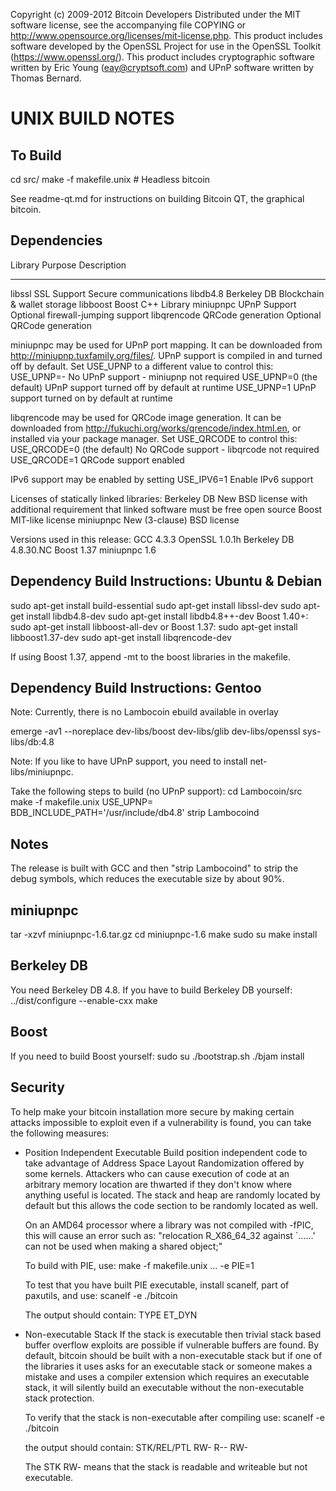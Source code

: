Copyright (c) 2009-2012 Bitcoin Developers
Distributed under the MIT software license, see the accompanying
file COPYING or http://www.opensource.org/licenses/mit-license.php.
This product includes software developed by the OpenSSL Project for use in
the OpenSSL Toolkit (https://www.openssl.org/).  This product includes
cryptographic software written by Eric Young (eay@cryptsoft.com) and UPnP
software written by Thomas Bernard.


UNIX BUILD NOTES
================

To Build
--------

cd src/
make -f makefile.unix            # Headless bitcoin

See readme-qt.md for instructions on building Bitcoin QT,
the graphical bitcoin.

Dependencies
------------

 Library     Purpose           Description
 -------     -------           -----------
 libssl      SSL Support       Secure communications
 libdb4.8    Berkeley DB       Blockchain & wallet storage
 libboost    Boost             C++ Library
 miniupnpc   UPnP Support      Optional firewall-jumping support
 libqrencode QRCode generation Optional QRCode generation

miniupnpc may be used for UPnP port mapping.  It can be downloaded from
http://miniupnp.tuxfamily.org/files/.  UPnP support is compiled in and
turned off by default.  Set USE_UPNP to a different value to control this:
 USE_UPNP=-    No UPnP support - miniupnp not required
 USE_UPNP=0    (the default) UPnP support turned off by default at runtime
 USE_UPNP=1    UPnP support turned on by default at runtime

libqrencode may be used for QRCode image generation. It can be downloaded
from http://fukuchi.org/works/qrencode/index.html.en, or installed via
your package manager. Set USE_QRCODE to control this:
 USE_QRCODE=0   (the default) No QRCode support - libqrcode not required
 USE_QRCODE=1   QRCode support enabled

IPv6 support may be enabled by setting
 USE_IPV6=1    Enable IPv6 support

Licenses of statically linked libraries:
 Berkeley DB   New BSD license with additional requirement that linked
               software must be free open source
 Boost         MIT-like license
 miniupnpc     New (3-clause) BSD license

Versions used in this release:
 GCC           4.3.3
 OpenSSL       1.0.1h
 Berkeley DB   4.8.30.NC
 Boost         1.37
 miniupnpc     1.6

Dependency Build Instructions: Ubuntu & Debian
----------------------------------------------
sudo apt-get install build-essential
sudo apt-get install libssl-dev
sudo apt-get install libdb4.8-dev
sudo apt-get install libdb4.8++-dev
 Boost 1.40+: sudo apt-get install libboost-all-dev
 or Boost 1.37: sudo apt-get install libboost1.37-dev
sudo apt-get install libqrencode-dev

If using Boost 1.37, append -mt to the boost libraries in the makefile.


Dependency Build Instructions: Gentoo
-------------------------------------

Note: Currently, there is no Lambocoin ebuild available in overlay

emerge -av1 --noreplace dev-libs/boost dev-libs/glib dev-libs/openssl sys-libs/db:4.8

Note: If you like to have UPnP support, you need to install net-libs/miniupnpc.

Take the following steps to build (no UPnP support):
 cd Lambocoin/src
 make -f makefile.unix USE_UPNP= BDB_INCLUDE_PATH='/usr/include/db4.8'
 strip Lambocoind


Notes
-----
The release is built with GCC and then "strip Lambocoind" to strip the debug
symbols, which reduces the executable size by about 90%.


miniupnpc
---------
tar -xzvf miniupnpc-1.6.tar.gz
cd miniupnpc-1.6
make
sudo su
make install


Berkeley DB
-----------
You need Berkeley DB 4.8.  If you have to build Berkeley DB yourself:
../dist/configure --enable-cxx
make


Boost
-----
If you need to build Boost yourself:
sudo su
./bootstrap.sh
./bjam install


Security
--------
To help make your bitcoin installation more secure by making certain attacks impossible to
exploit even if a vulnerability is found, you can take the following measures:

* Position Independent Executable
    Build position independent code to take advantage of Address Space Layout Randomization
    offered by some kernels. Attackers who can cause execution of code at an arbitrary memory
    location are thwarted if they don't know where anything useful is located.
    The stack and heap are randomly located by default but this allows the code section to be
    randomly located as well.

    On an AMD64 processor where a library was not compiled with -fPIC, this will cause an error
    such as: "relocation R_X86_64_32 against `......' can not be used when making a shared object;"

    To build with PIE, use:
    make -f makefile.unix ... -e PIE=1

    To test that you have built PIE executable, install scanelf, part of paxutils, and use:
    scanelf -e ./bitcoin

    The output should contain:
     TYPE
    ET_DYN

* Non-executable Stack
    If the stack is executable then trivial stack based buffer overflow exploits are possible if
    vulnerable buffers are found. By default, bitcoin should be built with a non-executable stack
    but if one of the libraries it uses asks for an executable stack or someone makes a mistake
    and uses a compiler extension which requires an executable stack, it will silently build an
    executable without the non-executable stack protection.

    To verify that the stack is non-executable after compiling use:
    scanelf -e ./bitcoin

    the output should contain:
    STK/REL/PTL
    RW- R-- RW-

    The STK RW- means that the stack is readable and writeable but not executable.
